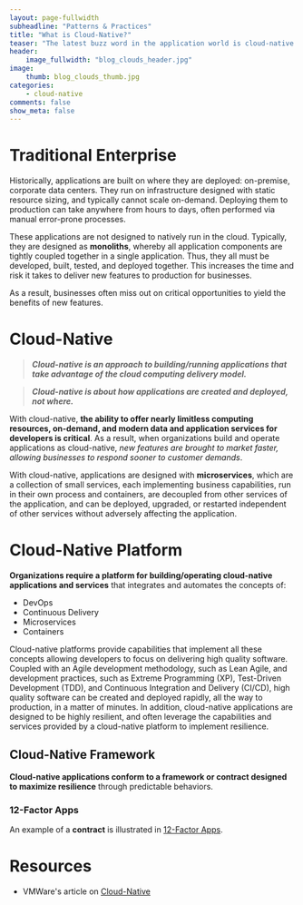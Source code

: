 ```yaml
---
layout: page-fullwidth
subheadline: "Patterns & Practices"
title: "What is Cloud-Native?"
teaser: "The latest buzz word in the application world is cloud-native. What is it and why is it so compelling?"
header:
    image_fullwidth: "blog_clouds_header.jpg"
image:
    thumb: blog_clouds_thumb.jpg
categories:
    - cloud-native
comments: false
show_meta: false
---
```


# Traditional Enterprise

Historically, applications are built on where they are deployed:
on-premise, corporate data centers. They run on infrastructure designed
with static resource sizing, and typically cannot scale on-demand.
Deploying them to production can take anywhere from hours to days, often
performed via manual error-prone processes.

These applications are not designed to natively run in the cloud.
Typically, they are designed as **monoliths**, whereby all application
components are tightly coupled together in a single application. Thus,
they all must be developed, built, tested, and deployed together. This
increases the time and risk it takes to deliver new features to
production for businesses.

As a result, businesses often miss out on critical opportunities to
yield the benefits of new features.

# Cloud-Native

> ***Cloud-native is an approach to building/running applications that
take advantage of the cloud computing delivery model.***

> ***Cloud-native is about how applications are created and deployed,
not where.***

With cloud-native, **the ability to offer nearly limitless computing
resources, on-demand, and modern data and application services for
developers is critical**. As a result, when organizations build and
operate applications as cloud-native, *new features are brought to
market faster, allowing businesses to respond sooner to customer
demands*.

With cloud-native, applications are designed with **microservices**,
which are a collection of small services, each implementing business
capabilities, run in their own process and containers, are decoupled
from other services of the application, and can be deployed, upgraded,
or restarted independent of other services without adversely affecting
the application.

# Cloud-Native Platform

**Organizations require a platform for building/operating cloud-native
applications and services** that integrates and automates the concepts
of:

* DevOps
* Continuous Delivery
* Microservices
* Containers

Cloud-native platforms provide capabilities that implement all these
concepts allowing developers to focus on delivering high quality
software. Coupled with an Agile development methodology, such as
Lean Agile, and development practices, such as Extreme Programming (XP),
Test-Driven Development (TDD), and Continuous Integration and Delivery
(CI/CD), high quality software can be created and deployed rapidly, all
the way to production, in a matter of minutes. In addition, cloud-native
applications are designed to be highly resilient, and often leverage the
capabilities and services provided by a cloud-native platform to
implement resilience.

## Cloud-Native Framework

**Cloud-native applications conform to a framework or contract designed
to maximize resilience** through predictable behaviors.

### 12-Factor Apps

An example of a **contract** is illustrated in
[12-Factor Apps](https://12factor.net "12-Factor Apps").

# Resources

* VMWare's article on
[Cloud-Native](https://tanzu.vmware.com/cloud-native "Cloud-Native")

